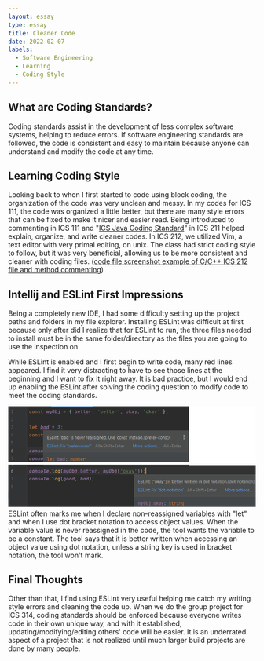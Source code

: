 ```yaml
---
layout: essay
type: essay
title: Cleaner Code
date: 2022-02-07
labels:
  - Software Engineering
  - Learning
  - Coding Style
---
```

## What are Coding Standards?
Coding standards assist in the development of less complex software systems, helping to reduce errors. If software engineering standards are followed, the code is consistent and easy to maintain because anyone can understand and modify the code at any time.

## Learning Coding Style
Looking back to when I first started to code using block coding, the organization of the code was very unclean and messy. In my codes for ICS 111, the code was organized a little better, but there are many style errors that can be fixed to make it nicer and easier read. Being introduced to commenting in ICS 111 and "<a href="http://courses.ics.hawaii.edu/ics211s21/morea/010.introduction/reading-java-coding-standard.html">ICS Java Coding Standard</a>" in ICS 211 helped explain, organize, and write cleaner codes. In ICS 212, we utilized Vim, a text editor with very primal editing, on unix. The class had strict coding style to follow, but it was very beneficial, allowing us to be more consistent and cleaner with coding files. (<a href="https://github.com/Louie808/Louie808.github.io/blob/master/images/ICS212_hw8_code_style.png">code file screenshot example of C/C++ ICS 212 file and method commenting</a>)

## Intellij and ESLint First Impressions
Being a completely new IDE, I had some difficulty setting up the project paths and folders in my file explorer. Installing ESLint was difficult at first because only after did I realize that for ESLint to run, the three files needed to install must be in the same folder/directory as the files you are going to use the inspection on.

While ESLint is enabled and I first begin to write code, many red lines appeared. I find it very distracting to have to see those lines at the beginning and I want to fix it right away. It is bad practice, but I would end up enabling the ESLint after solving the coding question to modify code to meet the coding standards.

<img class="ui large floated right image" src="../images/coding_const_dot.png">
ESLint often marks me when I declare non-reassigned variables with "let" and when I use dot bracket notation to access object values. When the variable value is never reassigned in the code, the tool wants the variable to be a constant. The tool says that it is better written when accessing an object value using dot notation, unless a string key is used in bracket notation, the tool won't mark.

## Final Thoughts
Other than that, I find using ESLint very useful helping me catch my writing style errors and cleaning the code up. When we do the group project for ICS 314, coding standards should be enforced because everyone writes code in their own unique way, and with it established, updating/modifying/editing others' code will be easier. It is an underrated aspect of a project that is not realized until much larger build projects are done by many people.
